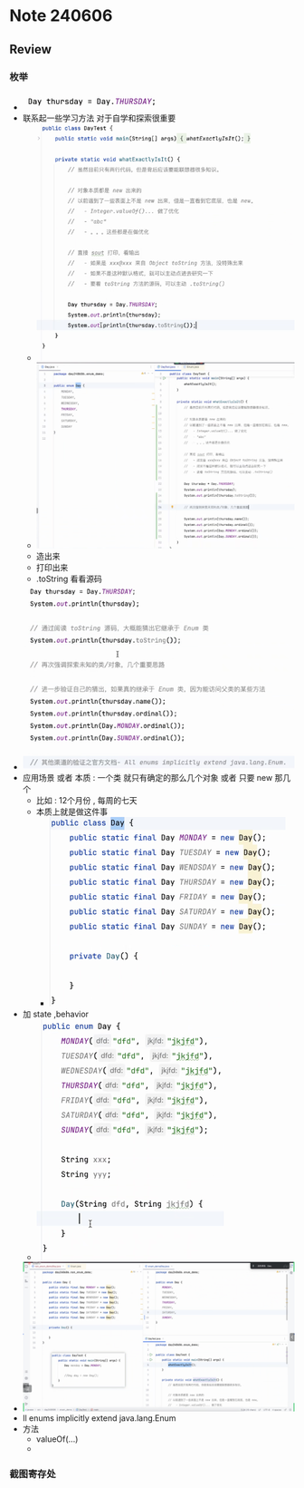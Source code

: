 # Note 240606
## Review


### 枚举
- ![img.png](img.png)
- 联系起一些学习方法 对于自学和探索很重要
  - ![img_1.png](img_1.png)
  - ![img_6.png](img_6.png)
  - 造出来
  - 打印出来
  - .toString 看看源码
- ![img_2.png](img_2.png)
- 应用场景 或者 本质 : 一个类 就只有确定的那么几个对象 或者 只要 new 那几个
  - 比如 : 12个月份 , 每周的七天
  - 本质上就是做这件事
    - ![img_3.png](img_3.png)
- 加 state ,behavior
  - ![img_4.png](img_4.png)
- ![img_5.png](img_5.png)
- ll enums implicitly extend java.lang.Enum
- 方法
  - valueOf(...)
  - 
### 截图寄存处